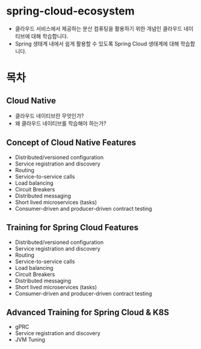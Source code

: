 # spring-cloud-ecosystem
- 클라우드 서비스에서 제공하는 분산 컴퓨팅을 활용하기 위한 개념인 클라우드 네이티브에 대해 학습합니다.  
- Spring 생태계 내에서 쉽게 활용할 수 있도록 Spring Cloud 생태계에 대해 학습합니다.

# 목차
## Cloud Native
- 클라우드 네이티브란 무엇인가?
- 왜 클라우드 네이티브를 학습해야 하는가?

## Concept of Cloud Native Features
- Distributed/versioned configuration
- Service registration and discovery
- Routing
- Service-to-service calls
- Load balancing
- Circuit Breakers
- Distributed messaging
- Short lived microservices (tasks)
- Consumer-driven and producer-driven contract testing

## Training for Spring Cloud Features
- Distributed/versioned configuration
- Service registration and discovery
- Routing
- Service-to-service calls
- Load balancing
- Circuit Breakers
- Distributed messaging
- Short lived microservices (tasks)
- Consumer-driven and producer-driven contract testing

## Advanced Training for Spring Cloud & K8S
- gPRC
- Service registration and discovery
- JVM Tuning
